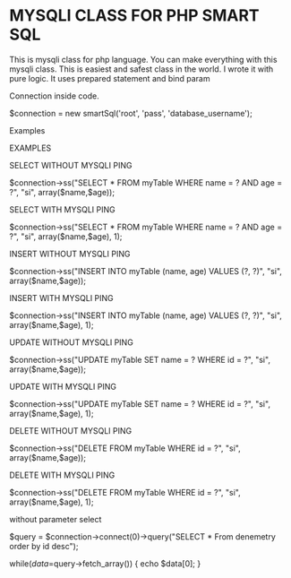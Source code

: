 # MYSQLI CLASS FOR PHP SMART SQL
This is mysqli class for php language. You can make everything with this mysqli class. This is easiest and safest class in the world. I wrote it with pure logic. 
It uses prepared statement and bind param

Connection inside code.

$connection = new smartSql('root', 'pass', 'database_username');


Examples

 
 EXAMPLES

 SELECT WITHOUT MYSQLI PING
 
 $connection->ss("SELECT * FROM myTable WHERE name = ? AND age = ?", "si", array($name,$age));
 
 SELECT WITH MYSQLI PING
 
 $connection->ss("SELECT * FROM myTable WHERE name = ? AND age = ?", "si", array($name,$age), 1);




 INSERT WITHOUT MYSQLI PING
 
 $connection->ss("INSERT INTO myTable (name, age) VALUES (?, ?)", "si", array($name,$age));
 
 INSERT WITH MYSQLI PING
 
 $connection->ss("INSERT INTO myTable (name, age) VALUES (?, ?)", "si", array($name,$age), 1);




 UPDATE WITHOUT MYSQLI PING
 
 $connection->ss("UPDATE myTable SET name = ? WHERE id = ?", "si", array($name,$age));
 
 UPDATE WITH MYSQLI PING
 
 $connection->ss("UPDATE myTable SET name = ? WHERE id = ?", "si", array($name,$age), 1);




 DELETE WITHOUT MYSQLI PING
 
 $connection->ss("DELETE FROM myTable WHERE id = ?", "si", array($name,$age));
 
 DELETE WITH MYSQLI PING
 
 $connection->ss("DELETE FROM myTable WHERE id = ?", "si", array($name,$age), 1);

 
 
 
 without parameter select
 
 $query = $connection->connect(0)->query("SELECT * From denemetry order by id desc");

 
 while($data=$query->fetch_array()) {
 echo $data[0];
 }

